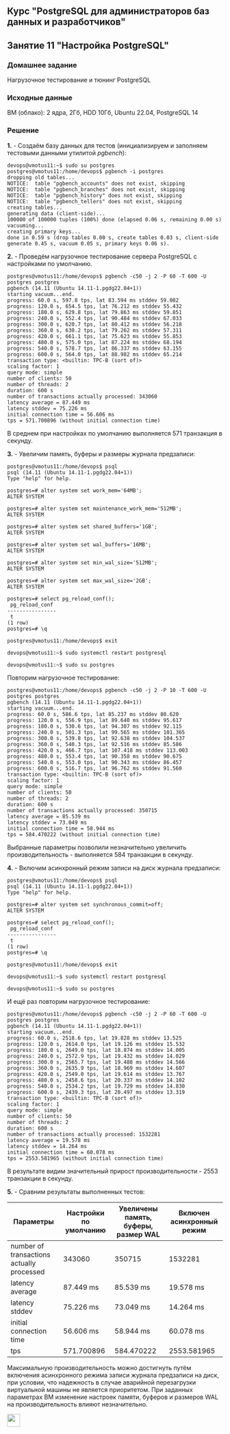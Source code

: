 ## Курс "PostgreSQL для администраторов баз данных и разработчиков"

## Занятие 11 "Настройка PostgreSQL"

### Домашнее задание
Нагрузочное тестирование и тюнинг PostgreSQL

### Исходные данные
ВМ (облако): 2 ядра, 2Гб, HDD 10Гб, Ubuntu 22.04, PostgreSQL 14

### Решение

**1.** - Cоздаём базу данных для тестов (инициализируем и заполняем тестовыми данными утилитой _pgbench_):
```
devops@vmotus11:~$ sudo su postgres
postgres@vmotus11:/home/devops$ pgbench -i postgres
dropping old tables...
NOTICE:  table "pgbench_accounts" does not exist, skipping
NOTICE:  table "pgbench_branches" does not exist, skipping
NOTICE:  table "pgbench_history" does not exist, skipping
NOTICE:  table "pgbench_tellers" does not exist, skipping
creating tables...
generating data (client-side)...
100000 of 100000 tuples (100%) done (elapsed 0.06 s, remaining 0.00 s)
vacuuming...
creating primary keys...
done in 0.59 s (drop tables 0.00 s, create tables 0.03 s, client-side generate 0.45 s, vacuum 0.05 s, primary keys 0.06 s).
```

**2.** - Проведём нагрузочное тестирование сервера PostgreSQL с настройками по умолчанию.
```
postgres@vmotus11:/home/devops$ pgbench -c50 -j 2 -P 60 -T 600 -U postgres postgres
pgbench (14.11 (Ubuntu 14.11-1.pgdg22.04+1))
starting vacuum...end.
progress: 60.0 s, 597.8 tps, lat 83.594 ms stddev 59.082
progress: 120.0 s, 654.5 tps, lat 76.212 ms stddev 55.432
progress: 180.0 s, 629.8 tps, lat 79.863 ms stddev 59.851
progress: 240.0 s, 552.4 tps, lat 90.484 ms stddev 67.033
progress: 300.0 s, 620.7 tps, lat 80.412 ms stddev 56.218
progress: 360.0 s, 630.2 tps, lat 79.262 ms stddev 57.311
progress: 420.0 s, 661.1 tps, lat 75.623 ms stddev 55.853
progress: 480.0 s, 575.0 tps, lat 87.224 ms stddev 68.194
progress: 540.0 s, 578.7 tps, lat 86.337 ms stddev 63.155
progress: 600.0 s, 564.0 tps, lat 88.982 ms stddev 65.214
transaction type: <builtin: TPC-B (sort of)>
scaling factor: 1
query mode: simple
number of clients: 50
number of threads: 2
duration: 600 s
number of transactions actually processed: 343060
latency average = 87.449 ms
latency stddev = 75.226 ms
initial connection time = 56.606 ms
tps = 571.700896 (without initial connection time)
```
В среднем при настройках по умолчанию выполняется 571 транзакция в секунду.

**3.** - Увеличим память, буферы и размеры журнала предзаписи:
```
postgres@vmotus11:/home/devops$ psql
psql (14.11 (Ubuntu 14.11-1.pgdg22.04+1))
Type "help" for help.

postgres=# alter system set work_mem='64MB';
ALTER SYSTEM

postgres=# alter system set maintenance_work_mem='512MB';
ALTER SYSTEM

postgres=# alter system set shared_buffers='1GB';
ALTER SYSTEM

postgres=# alter system set wal_buffers='16MB';
ALTER SYSTEM

postgres=# alter system set min_wal_size='512MB';
ALTER SYSTEM

postgres=# alter system set max_wal_size='2GB';
ALTER SYSTEM

postgres=# select pg_reload_conf();
 pg_reload_conf
----------------
 t
(1 row)
postgres=# \q

postgres@vmotus11:/home/devops$ exit

devops@vmotus11:~$ sudo systemctl restart postgresql

devops@vmotus11:~$ sudo su postgres
```

Повторим нагрузочное тестирование:
```
postgres@vmotus11:/home/devops$ pgbench -c50 -j 2 -P 10 -T 600 -U postgres postgres
pgbench (14.11 (Ubuntu 14.11-1.pgdg22.04+1))
starting vacuum...end.
progress: 60.0 s, 586.6 tps, lat 85.237 ms stddev 80.620
progress: 120.0 s, 556.9 tps, lat 89.640 ms stddev 95.617
progress: 180.0 s, 530.6 tps, lat 94.307 ms stddev 92.115
progress: 240.0 s, 501.3 tps, lat 99.565 ms stddev 101.365
progress: 300.0 s, 539.8 tps, lat 92.638 ms stddev 104.537
progress: 360.0 s, 540.3 tps, lat 92.516 ms stddev 85.586
progress: 420.0 s, 466.7 tps, lat 107.418 ms stddev 113.003
progress: 480.0 s, 553.4 tps, lat 90.358 ms stddev 90.675
progress: 540.0 s, 553.0 tps, lat 90.343 ms stddev 86.457
progress: 600.0 s, 516.7 tps, lat 96.762 ms stddev 91.560
transaction type: <builtin: TPC-B (sort of)>
scaling factor: 1
query mode: simple
number of clients: 50
number of threads: 2
duration: 600 s
number of transactions actually processed: 350715
latency average = 85.539 ms
latency stddev = 73.049 ms
initial connection time = 58.944 ms
tps = 584.470222 (without initial connection time)
```
Выбранные параметры позволили незначительно увеличить производительность - выполняется 584 транзакции в секунду.

**4.** - Включим асинхронный режим записи на диск журнала предзаписи:
```
postgres@vmotus11:/home/devops$ psql
psql (14.11 (Ubuntu 14.11-1.pgdg22.04+1))
Type "help" for help.

postgres=# alter system set synchronous_commit=off;
ALTER SYSTEM

postgres=# select pg_reload_conf();
 pg_reload_conf
----------------
 t
(1 row)
postgres=# \q

postgres@vmotus11:/home/devops$ exit

devops@vmotus11:~$ sudo systemctl restart postgresql

devops@vmotus11:~$ sudo su postgres
```

И ещё раз повторим нагрузочное тестирование:
```
postgres@vmotus11:/home/devops$ pgbench -c50 -j 2 -P 60 -T 600 -U postgres postgres
pgbench (14.11 (Ubuntu 14.11-1.pgdg22.04+1))
starting vacuum...end.
progress: 60.0 s, 2518.6 tps, lat 19.828 ms stddev 13.525
progress: 120.0 s, 2614.0 tps, lat 19.126 ms stddev 15.532
progress: 180.0 s, 2649.0 tps, lat 18.874 ms stddev 14.005
progress: 240.0 s, 2572.9 tps, lat 19.432 ms stddev 14.029
progress: 300.0 s, 2565.7 tps, lat 19.488 ms stddev 14.566
progress: 360.0 s, 2635.9 tps, lat 18.969 ms stddev 14.607
progress: 420.0 s, 2549.0 tps, lat 19.614 ms stddev 13.767
progress: 480.0 s, 2458.6 tps, lat 20.337 ms stddev 14.102
progress: 540.0 s, 2534.2 tps, lat 19.729 ms stddev 14.830
progress: 600.0 s, 2439.3 tps, lat 20.497 ms stddev 13.319
transaction type: <builtin: TPC-B (sort of)>
scaling factor: 1
query mode: simple
number of clients: 50
number of threads: 2
duration: 600 s
number of transactions actually processed: 1532281
latency average = 19.578 ms
latency stddev = 14.264 ms
initial connection time = 60.078 ms
tps = 2553.581965 (without initial connection time)
```
В результате видим значительный прирост производительности - 2553 транзакции в секунду.

**5.** - Сравним результаты выполненных тестов:

<table class='table-1 table-striped-1'>
	<thead>
		<tr><th>Параметры</th><th>Настройки по умолчанию</th><th>Увеличены память, буферы, размер WAL</th><th>Включен асинхронный режим</th></tr>
	</thead>
	<tbody>
		<tr><td>number of transactions actually processed</td><td>343060</td><td>350715</td><td>1532281</td></tr>
		<tr><td>latency average</td><td>87.449 ms</td><td>85.539 ms</td><td>19.578 ms</td></tr>
		<tr><td>latency stddev</td><td>75.226 ms</td><td>73.049 ms</td><td>14.264 ms</td></tr>
		<tr><td>initial connection time</td><td>56.606 ms</td><td>58.944 ms</td><td>60.078 ms</td></tr>
		<tr><td>tps</td><td>571.700896</td><td>584.470222</td><td>2553.581965</td></tr>
	</tbody>
</table>

Максимальную производительность можно достигнуть путём включения асинхронного режима записи журнала предзаписи на диск, при условии, что надежность в случае аварийной перезагрузки виртуальной машины не является приоритетом. При заданных параметрах ВМ изменение настроек памяти, буферов и размеров WAL на производительность влияют незначительно.

<code><img height="30" src="https://cdn.jsdelivr.net/npm/simple-icons@3.13.0/icons/postgresql.svg"></code>
